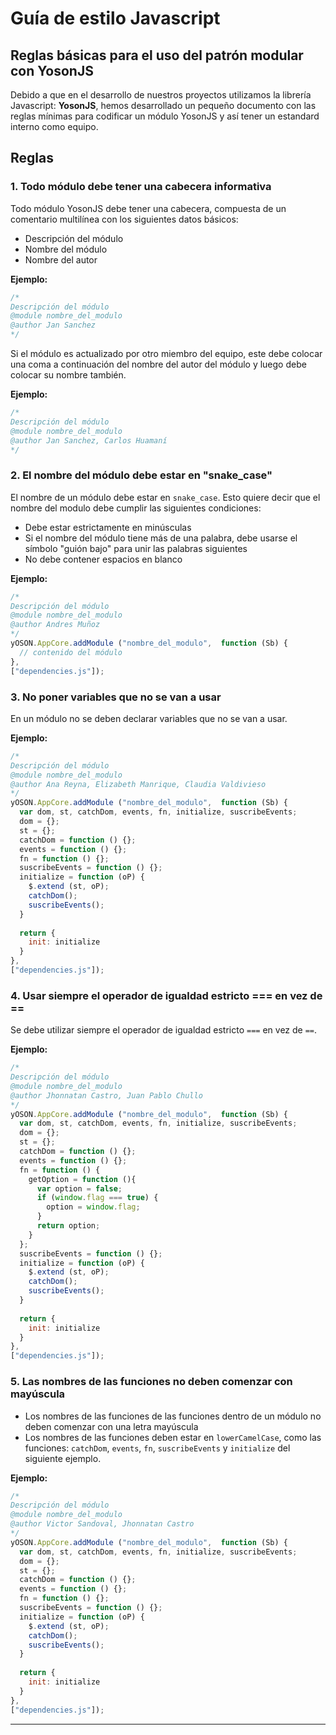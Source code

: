 
# Guía de estilo Javascript

## Reglas básicas para el uso del patrón modular con YosonJS

Debido a que en el desarrollo de nuestros proyectos utilizamos la librería Javascript: **YosonJS**, hemos desarrollado un pequeño documento con las reglas mínimas para codificar un módulo YosonJS y así tener un estandard interno como equipo.


## Reglas

### 1. Todo módulo debe tener una cabecera informativa

Todo módulo YosonJS debe tener una cabecera, compuesta de un comentario multilínea con los siguientes datos básicos:

- Descripción del módulo
- Nombre del módulo
- Nombre del autor

**Ejemplo:**

```js
/*
Descripción del módulo
@module nombre_del_modulo
@author Jan Sanchez 
*/
```

Si el módulo es actualizado por otro miembro del equipo, este debe colocar una coma a continuación del nombre del autor del módulo y luego debe colocar su nombre también.

**Ejemplo:**

```js
/*
Descripción del módulo
@module nombre_del_modulo
@author Jan Sanchez, Carlos Huamaní 
*/
```


### 2.   El nombre del módulo debe estar en "snake_case"

El nombre de un módulo debe estar en `snake_case`. Esto quiere decir que el nombre del modulo debe cumplir las siguientes condiciones:

- Debe estar estrictamente en minúsculas
- Si el nombre del módulo tiene más de una palabra,  debe usarse el símbolo "guión bajo" para unir las palabras siguientes
- No debe contener espacios en blanco

**Ejemplo:**

```js
/*
Descripción del módulo
@module nombre_del_modulo
@author Andres Muñoz 
*/
yOSON.AppCore.addModule ("nombre_del_modulo",  function (Sb) {
  // contenido del módulo
},
["dependencies.js"]);
```



### 3. No poner variables que no se van a usar

En un módulo no se deben declarar variables que no se van a usar.

**Ejemplo:**

```js
/*
Descripción del módulo
@module nombre_del_modulo
@author Ana Reyna, Elizabeth Manrique, Claudia Valdivieso
*/
yOSON.AppCore.addModule ("nombre_del_modulo",  function (Sb) {
  var dom, st, catchDom, events, fn, initialize, suscribeEvents;
  dom = {};
  st = {};
  catchDom = function () {};
  events = function () {};
  fn = function () {};
  suscribeEvents = function () {};  
  initialize = function (oP) {
    $.extend (st, oP);
    catchDom();
    suscribeEvents();
  }
  
  return {
    init: initialize
  } 
},
["dependencies.js"]);
```



### 4. Usar siempre el operador de igualdad estricto === en vez de ==

Se debe utilizar siempre el operador de igualdad estricto `===` en vez de `==`. 

**Ejemplo:**

```js
/*
Descripción del módulo
@module nombre_del_modulo
@author Jhonnatan Castro, Juan Pablo Chullo
*/
yOSON.AppCore.addModule ("nombre_del_modulo",  function (Sb) {
  var dom, st, catchDom, events, fn, initialize, suscribeEvents;
  dom = {};
  st = {};
  catchDom = function () {};
  events = function () {};
  fn = function () {
    getOption = function (){
      var option = false;
      if (window.flag === true) {
        option = window.flag;
      }
      return option;
    }
  };
  suscribeEvents = function () {};  
  initialize = function (oP) {
    $.extend (st, oP);
    catchDom();
    suscribeEvents();
  }
  
  return {
    init: initialize
  } 
},
["dependencies.js"]);
```


### 5. Las nombres de las funciones no deben comenzar con mayúscula

- Los nombres de las funciones de las funciones dentro de un módulo no deben comenzar con una letra mayúscula
- Los nombres de las funciones deben estar en `lowerCamelCase`, como las funciones: `catchDom`, `events`, `fn`, `suscribeEvents` y `initialize` del siguiente ejemplo.

**Ejemplo:**

```js
/*
Descripción del módulo
@module nombre_del_modulo
@author Victor Sandoval, Jhonnatan Castro
*/
yOSON.AppCore.addModule ("nombre_del_modulo",  function (Sb) {
  var dom, st, catchDom, events, fn, initialize, suscribeEvents;
  dom = {};
  st = {};
  catchDom = function () {};
  events = function () {};
  fn = function () {};
  suscribeEvents = function () {};  
  initialize = function (oP) {
    $.extend (st, oP);
    catchDom();
    suscribeEvents();
  }
  
  return {
    init: initialize
  } 
},
["dependencies.js"]);
```


----------





